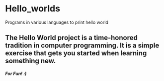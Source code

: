 # Hello_worlds

  Programs in various languages to print hello world
  
## The Hello World project is a time-honored tradition in computer programming. It is a simple exercise that gets you started                       when learning something new.  
  
  
##### For Fun! :)
